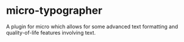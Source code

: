 # micro-typographer
A plugin for micro which allows for some advanced text formatting and quality-of-life features involving text.
